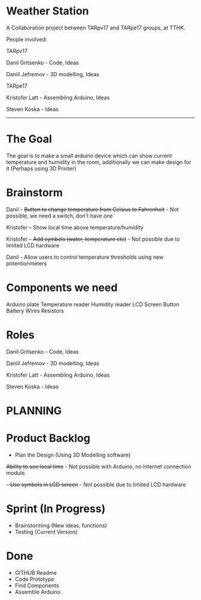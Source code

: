# Weather Station

A Collaboration project between TARpv17 and TARpe17 groups, at TTHK.

People involved:

TARpv17

Danil Gritsenko - Code, Ideas

Daniil Jefremov - 3D modelling, Ideas

TARpe17

Kristofer Latt - Assembling Arduino, Ideas

Steven Koska - Ideas

---------------------------------

# The Goal

The goal is to make a small arduino device which can show current temperature and humidity in the room, additionally we can make design for it (Perhaps using 3D Printer)


# Brainstorm

Danil – ~~Button to change temperature from Celsius to Fahrenheit~~ - Not possible, we need a switch, don't have one

Kristofer – Show local time above temperature/humidity

Kristofer – ~~Add symbols (water, temperature etc)~~ - Not possible due to limited LCD hardware

Danil - Allow users to control temperature thresholds using new potentionmeters

# Components we need

Arduino plate
Temperature reader
Humidity reader
LCD Screen
Button
Battery
Wires
Resistors

# Roles
Danil Gritsenko - Code, Ideas

Daniil Jefremov - 3D modelling, Ideas

Kristofer Latt - Assembling Arduino, Ideas

Steven Koska - Ideas

# PLANNING

# Product Backlog
- Plan the Design (Using 3D Modelling software)

~~Ability to see local time~~ - Not possible with Arduino, no internet connection module.

~~- Use symbols in LCD screen~~ - Not possible due to limited LCD hardware

# Sprint (In Progress)
- Brainstorming (New ideas, functions)
- Testing (Current Version)
# Done
- GITHUB Readme
- Code Prototype
- Find Components
- Assemble Arduino





